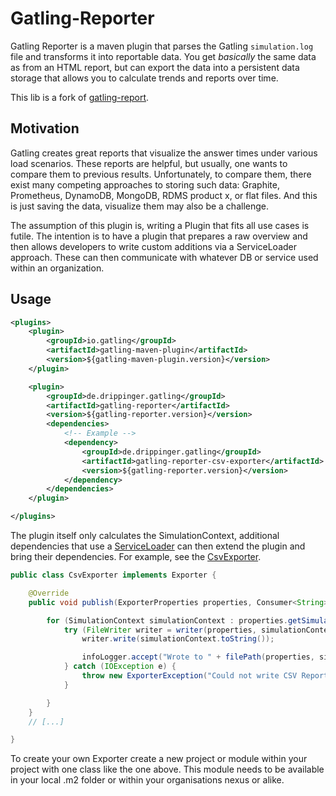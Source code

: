 # Gatling-Reporter

Gatling Reporter is a maven plugin that parses the Gatling `simulation.log` file and transforms it into reportable data.
You get _basically_ the same data as from an HTML report, but can export the data into a persistent data storage
that allows you to calculate trends and reports over time.

This lib is a fork of [gatling-report](https://github.com/nuxeo/gatling-report).

## Motivation

Gatling creates great reports that visualize the answer times under various load scenarios.
These reports are helpful, but usually, one wants to compare them to previous results.
Unfortunately, to compare them, there exist many competing approaches to storing such data: Graphite, Prometheus,
DynamoDB, MongoDB, RDMS product x, or flat files.
And this is just saving the data, visualize them may also be a challenge.

The assumption of this plugin is, writing a Plugin that fits all use cases is futile.
The intention is to have a plugin that prepares a raw overview and then allows developers to write custom additions
via a ServiceLoader approach.
These can then communicate with whatever DB or service used within an organization.

## Usage

```xml
<plugins>
    <plugin>
        <groupId>io.gatling</groupId>
        <artifactId>gatling-maven-plugin</artifactId>
        <version>${gatling-maven-plugin.version}</version>
    </plugin>

    <plugin>
        <groupId>de.drippinger.gatling</groupId>
        <artifactId>gatling-reporter</artifactId>
        <version>${gatling-reporter.version}</version>
        <dependencies>
            <!-- Example -->
            <dependency>
                <groupId>de.drippinger.gatling</groupId>
                <artifactId>gatling-reporter-csv-exporter</artifactId>
                <version>${gatling-reporter.version}</version>
            </dependency>
        </dependencies>
    </plugin>

</plugins>
```
The plugin itself only calculates the SimulationContext, additional dependencies that use a
[ServiceLoader](https://docs.oracle.com/javase/8/docs/api/java/util/ServiceLoader.html) can then extend the plugin and
bring their dependencies.
For example, see the [CsvExporter](https://github.com/DennisRippinger/gatling-reporter/blob/master/gatling-reporter-csv-exporter/src/main/java/de/drippinger/gatling/CsvExporter.java).

```java
public class CsvExporter implements Exporter {

    @Override
    public void publish(ExporterProperties properties, Consumer<String> infoLogger) {

        for (SimulationContext simulationContext : properties.getSimulations()) {
            try (FileWriter writer = writer(properties, simulationContext)) {
                writer.write(simulationContext.toString());

                infoLogger.accept("Wrote to " + filePath(properties, simulationContext));
            } catch (IOException e) {
                throw new ExporterException("Could not write CSV Report", e);
            }

        }
    }
    // [...]

}
```
To create your own Exporter create a new project or module within your project with one class like the one above.
This module needs to be available in your local .m2 folder or within your organisations nexus or alike.

